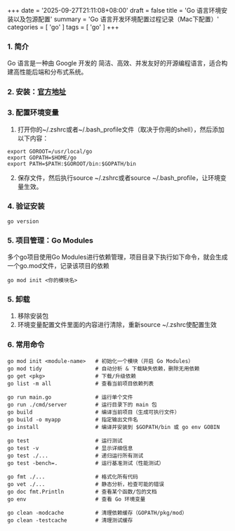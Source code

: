 +++
date = '2025-09-27T21:11:08+08:00'
draft = false
title = 'Go 语言环境安装以及包源配置'
summary = 'Go 语言开发环境配置过程记录（Mac下配置）'
categories = [ 'go' ]
tags = [ 'go' ]
+++

### 1. 简介
Go 语言是一种由 Google 开发的 简洁、高效、并发友好的开源编程语言，适合构建高性能后端和分布式系统。

### 2. 安装：[官方地址](https://go.dev/dl/)

### 3. 配置环境变量
1. 打开你的~/.zshrc或者~/.bash_profile文件（取决于你用的shell），然后添加以下内容：
```shell
export GOROOT=/usr/local/go
export GOPATH=$HOME/go
export PATH=$PATH:$GOROOT/bin:$GOPATH/bin
```
2. 保存文件，然后执行source ~/.zshrc或者source ~/.bash_profile，让环境变量生效。

### 4. 验证安装
```shell
go version
```

### 5. 项目管理：Go Modules
多个go项目使用Go Modules进行依赖管理，项目目录下执行如下命令，就会生成一个go.mod文件，记录该项目的依赖
```shell
go mod init <你的模块名>
```

### 5. 卸载
1. 移除安装包
2. 环境变量配置文件里面的内容进行清除，重新source ~/.zshrc使配置生效

### 6. 常用命令
```shell
go mod init <module-name>   # 初始化一个模块（开启 Go Modules）
go mod tidy                 # 自动分析 & 下载缺失依赖，删除无用依赖
go get <pkg>                # 下载/升级依赖
go list -m all              # 查看当前项目依赖列表

go run main.go              # 运行单个文件
go run ./cmd/server         # 运行目录下的 main 包
go build                    # 编译当前项目（生成可执行文件）
go build -o myapp           # 指定输出文件名
go install                  # 编译并安装到 $GOPATH/bin 或 go env GOBIN

go test                     # 运行测试
go test -v                  # 显示详细信息
go test ./...               # 递归运行所有测试
go test -bench=.            # 运行基准测试（性能测试）

go fmt ./...                # 格式化所有代码
go vet ./...                # 静态分析，检查可能的错误
go doc fmt.Println          # 查看某个函数/包的文档
go env                      # 查看 Go 环境变量

go clean -modcache          # 清理依赖缓存（GOPATH/pkg/mod）
go clean -testcache         # 清理测试缓存

```
